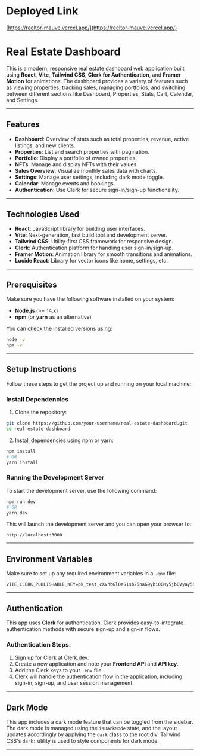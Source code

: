 # **Deployed Link**
[https://reeltor-mauve.vercel.app/](https://reeltor-mauve.vercel.app/)


# **Real Estate Dashboard**

This is a modern, responsive real estate dashboard web application built using **React**, **Vite**, **Tailwind CSS**, **Clerk for Authentication**, and **Framer Motion** for animations. The dashboard provides a variety of features such as viewing properties, tracking sales, managing portfolios, and switching between different sections like Dashboard, Properties, Stats, Cart, Calendar, and Settings.

---

## **Features**

- **Dashboard**: Overview of stats such as total properties, revenue, active listings, and new clients.
- **Properties**: List and search properties with pagination.
- **Portfolio**: Display a portfolio of owned properties.
- **NFTs**: Manage and display NFTs with their values.
- **Sales Overview**: Visualize monthly sales data with charts.
- **Settings**: Manage user settings, including dark mode toggle.
- **Calendar**: Manage events and bookings.
- **Authentication**: Use Clerk for secure sign-in/sign-up functionality.

---

## **Technologies Used**

- **React**: JavaScript library for building user interfaces.
- **Vite**: Next-generation, fast build tool and development server.
- **Tailwind CSS**: Utility-first CSS framework for responsive design.
- **Clerk**: Authentication platform for handling user sign-in/sign-up.
- **Framer Motion**: Animation library for smooth transitions and animations.
- **Lucide React**: Library for vector icons like home, settings, etc.

---

## **Prerequisites**

Make sure you have the following software installed on your system:

- **Node.js** (>= 14.x)
- **npm** (or **yarn** as an alternative)

You can check the installed versions using:

```bash
node -v
npm -v
```

---

## **Setup Instructions**

Follow these steps to get the project up and running on your local machine:

### **Install Dependencies**

1. Clone the repository:

```bash
git clone https://github.com/your-username/real-estate-dashboard.git
cd real-estate-dashboard
```

2. Install dependencies using npm or yarn:

```bash
npm install
# OR
yarn install
```

### **Running the Development Server**

To start the development server, use the following command:

```bash
npm run dev
# OR
yarn dev
```

This will launch the development server and you can open your browser to:

```
http://localhost:3000
```

---

## **Environment Variables**

Make sure to set up any required environment variables in a `.env` file:

```env
VITE_CLERK_PUBLISHABLE_KEY=pk_test_cXVhbGl0eS1sb25naG9ybi00My5jbGVyay5hY2NvdW50cy5kZXYk
```


---

## **Authentication**

This app uses **Clerk** for authentication. Clerk provides easy-to-integrate authentication methods with secure sign-up and sign-in flows.

### **Authentication Steps**:

1. Sign up for Clerk at [Clerk.dev](https://clerk.dev/).
2. Create a new application and note your **Frontend API** and **API key**.
3. Add the Clerk keys to your `.env` file.
4. Clerk will handle the authentication flow in the application, including sign-in, sign-up, and user session management.

---

## **Dark Mode**

This app includes a dark mode feature that can be toggled from the sidebar. The dark mode is managed using the `isDarkMode` state, and the layout updates accordingly by applying the `dark` class to the root div. Tailwind CSS's `dark:` utility is used to style components for dark mode.

---
